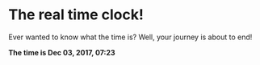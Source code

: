 # The real time clock!

Ever wanted to know what the time is? Well, your journey is about to end!

**The time is Dec 03, 2017, 07:23**